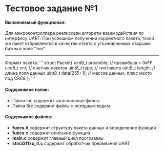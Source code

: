 # Тестовое задание №1
#### Выполняемый функционал:
Для микроконтроллера реализован алгоритм взаимодействия по интерфесу UART. 
При успешном получении корректного пакета, такой же пакет отправляется в качестве ответа с утсановленным старшим битом в поле "тип".
____
Формат пакета:
'''
struct Packet{
	uint8_t	preamble;		// преамбула = 0xFF
	uint8_t cnt;			// счетчик пакетов
	uint8_t type;			// тип пакета
	uint8_t length;			// длина поля данных
	uint8_t data[255+1];	// массив данных, плюс место под CRC8
};
'''
#### Содержимое папок:
- Папка Inc содержит заголовочные файлы
- Папка Src содержит файлы с исходным кодом
#### Содержимое файлов:
- **funcs.h** содержит структуру пакета данных и определение функций
- **funcs.c** содержит описание функций
- **main.c** содержит главный цикл программы
- **stm32f1xx_it.c** содержит обработчик прерывания UART